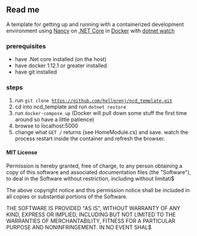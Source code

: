 ## Read me

A template for getting up and running with a containerized development environment using [Nancy](http://nancyfx.org/) on [.NET Core](https://www.microsoft.com/net/core#macos) in [Docker](https://www.docker.com/) with [dotnet watch](https://docs.asp.net/en/latest/tutorials/dotnet-watch.html)


### prerequisites
* have .Net core installed (on the host)
* have docker 1.12.1 or greater installed
* have git installed

### steps

1) run <code>git clone https://github.com/hellgrenj/ncd_template.git</code>   
2) cd into ncd_template and run <code>dotnet restore</code>    
3) run <code>docker-compose up</code>  (Docker will pull down some stuff the first time around so have a little patience)  
4) browse to localhost:5000  
5) change what <code>GET /</code> returns (see HomeModule.cs) and save. watch the process restart inside the container and refresh the browser.




#### MIT License

Permission is hereby granted, free of charge, to any person obtaining a copy of this software and associated documentation files (the "Software"), to deal in the Software without restriction, including without limitati$

The above copyright notice and this permission notice shall be included in all copies or substantial portions of the Software.

THE SOFTWARE IS PROVIDED "AS IS", WITHOUT WARRANTY OF ANY KIND, EXPRESS OR IMPLIED, INCLUDING BUT NOT LIMITED TO THE WARRANTIES OF MERCHANTABILITY, FITNESS FOR A PARTICULAR PURPOSE AND NONINFRINGEMENT. IN NO EVENT SHAL$
